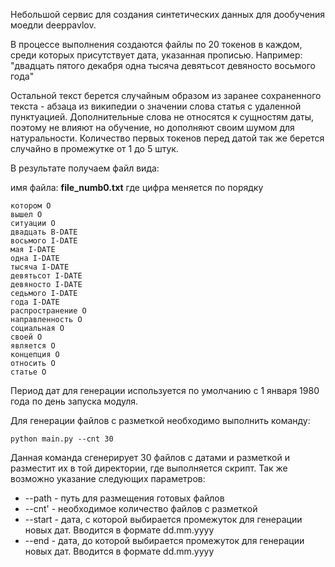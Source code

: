 Небольшой сервис для создания синтетических данных для дообучения моедли deeppavlov.

В процессе выполнения создаются файлы по 20 токенов в каждом, среди которых присутствует дата, указанная прописью.
Например: "двадцать пятого декабря одна тысяча девятьсот девяносто восьмого года"

Остальной текст берется случайным образом из заранее сохраненного текста - абзаца из википедии о значении слова статья с удаленной пунктуацией. Дополнительные слова не относятся к сущностям даты, поэтому не влияют на обучение, но дополняют своим шумом для натуральности.
Количество первых токенов перед датой так же берется случайно в промежутке от 1 до 5 штук.

В результате получаем файл вида:

имя файла: **file_numb0.txt** где цифра меняется по порядку
```
котором O 
вышел O 
ситуации O 
двадцать B-DATE 
восьмого I-DATE 
мая I-DATE
одна I-DATE
тысяча I-DATE
девятьсот I-DATE
девяносто I-DATE
седьмого I-DATE
года I-DATE
распространение O
направленность O
социальная O
своей O
является O
концепция O
относить O
статье O
```

Период дат для генерации используется по умолчанию с 1 января 1980 года по день запуска модуля.

Для генерации файлов с разметкой необходимо выполнить команду:
```
python main.py --cnt 30
```
Данная команда сгенерирует 30 файлов с датами и разметкой и разместит их в той директории, где выполняется скрипт.
Так же возможно указание следующих параметров:

* --path - путь для размещения готовых файлов
* --cnt' - необходимое количество файлов с разметкой
* --start - дата, с которой выбирается промежуток для генерации новых дат. Вводится в формате dd.mm.yyyy
* --end - дата, до которой выбирается промежуток для генерации новых дат. Вводится в формате dd.mm.yyyy
